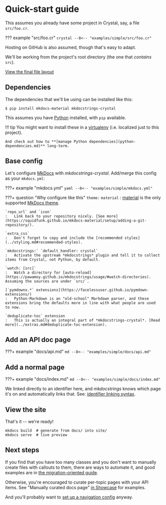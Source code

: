 # Quick-start guide

This assumes you already have some project in Crystal, say, a file `src/foo.cr`.

??? example "src/foo.cr"
    ```crystal
    --8<-- "examples/simple/src/foo.cr"
    ```

Hosting on GitHub is also assumed, though that's easy to adapt.

We'll be working from the project's root directory (the one that *contains* `src`).

[View the final file layout](https://github.com/mkdocstrings/crystal/tree/master/examples/simple/)

## Dependencies

The dependencies that we'll be using can be installed like this:

```console
$ pip install mkdocs-material mkdocstrings-crystal
```

This assumes you have [Python][] installed, with `pip` available.

!!! tip
    You might want to install these in a [virtualenv][] (i.e. localized just to this project).

    And check out how to **[manage Python dependencies](python-dependencies.md)** long-term.

## Base config

Let's configure [MkDocs][] with *mkdocstrings-crystal*. Add/merge this config as your `mkdocs.yml`:

???+ example "mkdocs.yml"
    ```yaml
    --8<-- "examples/simple/mkdocs.yml"
    ```

???+ question "Why configure like this"
    `theme:` `material`
    :   [material](https://squidfunk.github.io/mkdocs-material/) is the only supported [MkDocs theme](https://www.mkdocs.org/user-guide/styling-your-docs/#third-party-themes).

    `repo_url` and `icon`
    :   Link back to your repository nicely. [See more](https://squidfunk.github.io/mkdocs-material/setup/adding-a-git-repository/).

    `extra_css`
    :   Don't forget to copy and include the [recommended styles](../styling.md#recommended-styles).

    `mkdocstrings:` `default_handler: crystal`
    :   Activate the upstream *mkdocstrings* plugin and tell it to collect items from Crystal, not Python, by default.

    `watch: [src]`
    :   Watch a directory for [auto-reload](https://pawamoy.github.io/mkdocstrings/usage/#watch-directories). Assuming the sources are under `src/`.

    [`pymdownx.*` extensions](https://facelessuser.github.io/pymdown-extensions/)
    :   Python-Markdown is an "old-school" Markdown parser, and these extensions bring the defaults more in line with what people are used to now.

    `deduplicate-toc` extension
    :   This is actually an integral part of *mkdocstrings-crystal*. [Read more](../extras.md#deduplicate-toc-extension).

## Add an API doc page

???+ example "docs/api.md"
    ```md
    --8<-- "examples/simple/docs/api.md"
    ```

## Add a normal page

???+ example "docs/index.md"
    ```md
    --8<-- "examples/simple/docs/index.md"
    ```

We linked directly to an identifier here, and *mkdocstrings* knows which page it's on and automatically links that. See: [identifier linking syntax](../README.md#identifier-linking-syntax).

## View the site

That's it -- we're ready!

```shell
mkdocs build  # generate from docs/ into site/
mkdocs serve  # live preview
```

## Next steps

If you find that you have too many classes and you don't want to manually create files with callouts to them, there are ways to automate it, and good examples are in [the migration-oriented guide](migrate.md#base-config).

Otherwise, you're encouraged to curate per-topic pages with your API items. See "Manually curated docs page" [in Showcase](../showcase.md#crystal-chipmunk) for examples.

And you'll probably want to [set up a navigation config](https://www.mkdocs.org/user-guide/configuration/#documentation-layout) anyway.


[mkdocs]: https://www.mkdocs.org/
[python]: https://www.python.org/
[virtualenv]: https://packaging.python.org/guides/installing-using-pip-and-virtual-environments/#creating-a-virtual-environment
